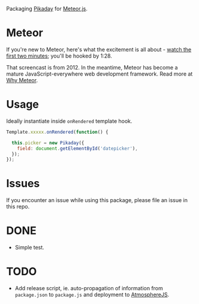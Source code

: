 Packaging [Pikaday](https://github.com/dbushell/Pikaday) for [Meteor.js](http://meteor.com).


# Meteor

If you're new to Meteor, here's what the excitement is all about -
[watch the first two minutes](https://www.youtube.com/watch?v=fsi0aJ9yr2o); you'll be hooked by 1:28.

That screencast is from 2012. In the meantime, Meteor has become a mature JavaScript-everywhere web
development framework. Read more at [Why Meteor](http://www.meteorpedia.com/read/Why_Meteor).


# Usage

Ideally instantiate inside `onRendered` template hook. 

```javascript
Template.xxxxx.onRendered(function() {

  this.picker = new Pikaday({
    field: document.getElementById('datepicker'),
  });
});

```


# Issues

If you encounter an issue while using this package, please file an issue in this repo.


# DONE

* Simple test.


# TODO

* Add release script, ie. auto-propagation of information from `package.json` to `package.js` and deployment to [AtmosphereJS](https://atmospherejs.com).
